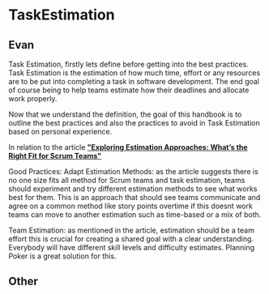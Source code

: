 # TaskEstimation

## Evan
Task Estimation, firstly lets define before getting into the best practices. Task Estimation is the estimation of how much time, effort or any resources are to be put into completing a task in software development. The end goal of course being to help teams estimate how their deadlines and allocate work properly.

Now that we understand the definition, the goal of this handbook is to outline the best practices and also the practices to avoid in Task Estimation based on personal experience.

In relation to the article [**"Exploring Estimation Approaches: What’s the Right Fit for Scrum Teams"**](https://www.scrum.org/resources/blog/exploring-estimation-approaches-what-right-fit-scrum-teams)


Good Practices:
Adapt Estimation Methods: as the article suggests there is no one size fits all method for Scrum teams and task estimation, teams should experiment and try different estimation methods to see what works best for them. This is an approach that should see teams communicate and agree on a common method like story points overtime if this doesnt work teams can move to another estimation such as time-based or  a mix of both.

Team Estimation: as mentioned in the article, estimation should be a team effort this is crucial for creating a shared goal with a clear understanding. Everybody will have different skill levels and difficulty estimates. Planning Poker is a great solution for this.


































































































## Other